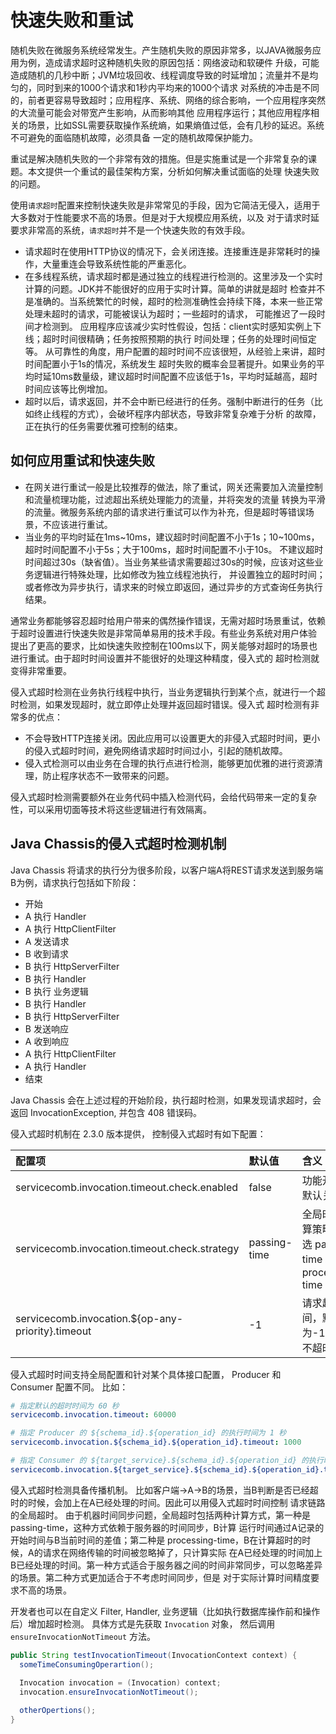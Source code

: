 # 快速失败和重试

随机失败在微服务系统经常发生。产生随机失败的原因非常多，以JAVA微服务应用为例，造成请求超时这种随机失败的原因包括：网络波动和软硬件
升级，可能造成随机的几秒中断；JVM垃圾回收、线程调度导致的时延增加；流量并不是均匀的，同时到来的1000个请求和1秒内平均来的1000个请求
对系统的冲击是不同的，前者更容易导致超时；应用程序、系统、网络的综合影响，一个应用程序突然的大流量可能会对带宽产生影响，从而影响其他
应用程序运行；其他应用程序相关的场景，比如SSL需要获取操作系统熵，如果熵值过低，会有几秒的延迟。系统不可避免的面临随机故障，必须具备
一定的随机故障保护能力。

重试是解决随机失败的一个非常有效的措施。但是实施重试是一个非常复杂的课题。本文提供一个重试的最佳架构方案，分析如何解决重试面临的处理
快速失败的问题。 

使用`请求超时`配置来控制快速失败是非常常见的手段，因为它简洁无侵入，适用于大多数对于性能要求不高的场景。但是对于大规模应用系统，以及
对于请求时延要求非常高的系统，`请求超时`并不是一个快速失败的有效手段。

* 请求超时在使用HTTP协议的情况下，会关闭连接。连接重连是非常耗时的操作，大量重连会导致系统性能的严重恶化。
* 在多线程系统，请求超时都是通过独立的线程进行检测的。这里涉及一个实时计算的问题。JDK并不能很好的应用于实时计算。简单的讲就是超时
  检查并不是准确的。当系统繁忙的时候，超时的检测准确性会持续下降，本来一些正常处理未超时的请求，可能被误认为超时；一些超时的请求，
  可能推迟了一段时间才检测到。 应用程序应该减少实时性假设，包括：client实时感知实例上下线；超时时间很精确；任务按照预期的执行
  时间处理；任务的处理时间恒定等。 从可靠性的角度，用户配置的超时时间不应该很短，从经验上来讲，超时时间配置小于1s的情况，系统发生
  超时失败的概率会显著提升。如果业务的平均时延10ms数量级，建议超时时间配置不应该低于1s，平均时延越高，超时时间应该等比例增加。
* 超时以后，请求返回，并不会中断已经进行的任务。强制中断进行的任务（比如终止线程的方式），会破坏程序内部状态，导致非常复杂难于分析
  的故障，正在执行的任务需要优雅可控制的结束。

## 如何应用重试和快速失败

* 在网关进行重试一般是比较推荐的做法，除了重试，网关还需要加入流量控制和流量梳理功能，过滤超出系统处理能力的流量，并将突发的流量
  转换为平滑的流量。微服务系统内部的请求进行重试可以作为补充，但是超时等错误场景，不应该进行重试。
* 当业务的平均时延在1ms~10ms，建议超时时间配置不小于1s；10~100ms，超时时间配置不小于5s；大于100ms，超时时间配置不小于10s。
  不建议超时时间超过30s（缺省值）。当业务某些请求需要超过30s的时候，应该对这些业务逻辑进行特殊处理，比如修改为独立线程池执行，
  并设置独立的超时时间；或者修改为异步执行，请求来的时候立即返回，通过异步的方式查询任务执行结果。

通常业务都能够容忍超时给用户带来的偶然操作错误，无需对超时场景重试，依赖于超时设置进行快速失败是非常简单易用的技术手段。有些业务系统对用户体验
提出了更高的要求，比如快速失败控制在100ms以下，网关能够对超时的场景也进行重试。由于超时时间设置并不能很好的处理这种精度，侵入式的
超时检测就变得非常重要。

侵入式超时检测在业务执行线程中执行，当业务逻辑执行到某个点，就进行一个超时检测，如果发现超时，就立即停止处理并返回超时错误。侵入式
超时检测有非常多的优点：

* 不会导致HTTP连接关闭。因此应用可以设置更大的非侵入式超时时间，更小的侵入式超时时间，避免网络请求超时时间过小，引起的随机故障。
* 侵入式检测可以由业务在合理的执行点进行检测，能够更加优雅的进行资源清理，防止程序状态不一致带来的问题。

侵入式超时检测需要额外在业务代码中插入检测代码，会给代码带来一定的复杂性，可以采用切面等技术将这些逻辑进行有效隔离。


## Java Chassis的侵入式超时检测机制

Java Chassis 将请求的执行分为很多阶段，以客户端A将REST请求发送到服务端B为例，请求执行包括如下阶段：

* 开始
* A 执行 Handler
* A 执行 HttpClientFilter
* A 发送请求
* B 收到请求
* B 执行 HttpServerFilter
* B 执行 Handler
* B 执行 业务逻辑
* B 执行 Handler
* B 执行 HttpServerFilter
* B 发送响应
* A 收到响应
* A 执行 HttpClientFilter
* A 执行 Handler
* 结束

Java Chassis 会在上述过程的开始阶段，执行超时检测，如果发现请求超时，会返回 InvocationException, 并包含 408 错误码。

侵入式超时机制在 2.3.0 版本提供， 控制侵入式超时有如下配置：

| 配置项 | 默认值 | 含义 |
| :--- | :--- | :--- |
| servicecomb.invocation.timeout.check.enabled                | false | 功能开关，默认关闭 |
| servicecomb.invocation.timeout.check.strategy               | passing-time | 全局时间计算策略，可选 passing-time 和 processing-time|
| servicecomb.invocation.${op-any-priority}.timeout        | -1   | 请求超时时间，默认为-1，表示不超时 |

侵入式超时时间支持全局配置和针对某个具体接口配置， Producer 和 Consumer 配置不同。 比如：

```yaml
# 指定默认的超时时间为 60 秒
servicecomb.invocation.timeout: 60000 

# 指定 Producer 的 ${schema_id}.${operation_id} 的执行时间为 1 秒
servicecomb.invocation.${schema_id}.${operation_id}.timeout: 1000 

# 指定 Consumer 的 ${target_service}.${schema_id}.${operation_id} 的执行时间为 1 秒
servicecomb.invocation.${target_service}.${schema_id}.${operation_id}.timeout: 1000 
```

侵入式超时检测具备传播机制。 比如客户端->A->B的场景，当B判断是否已经超时的时候，会加上在A已经处理的时间。因此可以用侵入式超时时间控制
请求链路的全局超时。 由于机器时间同步问题，全局超时包括两种计算方式，第一种是 passing-time，这种方式依赖于服务器的时间同步，B计算
运行时间通过A记录的开始时间与B当前时间的差值；第二种是 processing-time，B在计算超时的时候，A的请求在网络传输的时间被忽略掉了，只计算实际
在A已经处理的时间加上B已经处理的时间。第一种方式适合于服务器之间的时间非常同步，可以忽略差异的场景。第二种方式更加适合于不考虑时间同步，但是
对于实际计算时间精度要求不高的场景。

开发者也可以在自定义 Filter, Handler, 业务逻辑（比如执行数据库操作前和操作后）增加超时检测。 具体方式是先获取 `Invocation` 对象， 然后调用
`ensureInvocationNotTimeout` 方法。

```java
public String testInvocationTimeout(InvocationContext context) {
  someTimeConsumingOperartion();
  
  Invocation invocation = (Invocation) context;
  invocation.ensureInvocationNotTimeout();

  otherOpertions();
}
```
 

